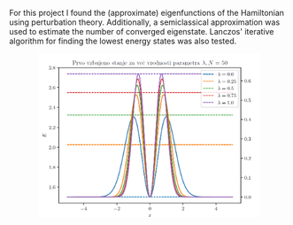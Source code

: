 For this project I found the (approximate) eigenfunctions of the Hamiltonian using perturbation theory.
Additionally, a semiclassical approximation was used to estimate the number of converged eigenstate. Lanczos' iterative algorithm for finding the lowest energy states was also tested.

<div style="text-align: center;">
    <img src="teaser.png" alt="Some excited states" width="400"/>
</div>
